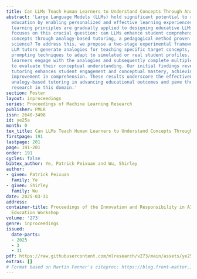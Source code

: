 ```yaml
---
title: Can LLMs Teach Human Learners to Understand Concepts Through Analogies?
abstract: 'Large Language Models (LLMs) hold significant potential to revolutionize
  education by enabling personalized and effective learning experiences. As cognitive
  learning principles are gradually applied to designing educative LLMs, our research
  focuses on this crucial question: can LLMs enhance student comprehension of complex
  concepts through analogy-based tutoring, a pedagogical method proven useful in learning
  science? To address this, we propose a two-stage experimental framework. First,
  LLM tutors generate analogies for teaching specific target concepts, leveraging
  prompting techniques to adapt to simulated or real student profiles. Second, these
  learners engage with the analogies and subsequently complete multiple-choice question
  to evaluate their conceptual understanding. Our initial findings reveal that analogy-based
  tutoring enhances student engagement and conceptual mastery, achieving a notable
  improvement in comprehension. These results underscore the effectiveness of LLM-driven
  analogy-based tutoring in advancing educational outcomes and pave the way for future
  research in this domain.'
section: Poster
layout: inproceedings
series: Proceedings of Machine Learning Research
publisher: PMLR
issn: 2640-3498
id: ye25a
month: 0
tex_title: Can LLMs Teach Human Learners to Understand Concepts Through Analogies?
firstpage: 191
lastpage: 201
page: 191-201
order: 191
cycles: false
bibtex_author: Ye, Patrick Peixuan and Wu, Shirley
author:
- given: Patrick Peixuan
  family: Ye
- given: Shirley
  family: Wu
date: 2025-03-31
address:
container-title: Proceedings of the Innovation and Responsibility in AI-Supported
  Education Workshop
volume: '273'
genre: inproceedings
issued:
  date-parts:
  - 2025
  - 3
  - 31
pdf: https://raw.githubusercontent.com/mlresearch/v273/main/assets/ye25a/ye25a.pdf
extras: []
# Format based on Martin Fenner's citeproc: https://blog.front-matter.io/posts/citeproc-yaml-for-bibliographies/
---
```


